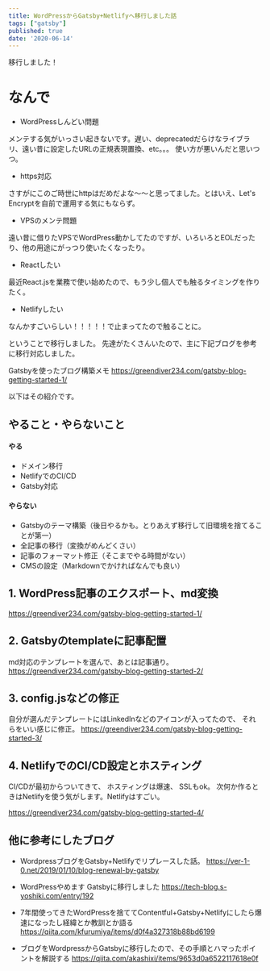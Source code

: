 ```yaml
---
title: WordPressからGatsby+Netlifyへ移行しました話
tags: ["gatsby"]
published: true
date: '2020-06-14'
---
```


移行しました！

# なんで

- WordPressしんどい問題

メンテする気がいっさい起きないです。遅い、deprecatedだらけなライブラリ、遠い昔に設定したURLの正規表現置換、etc。。。
使い方が悪いんだと思いつつ。

- https対応

さすがにこのご時世にhttpはだめだよな〜〜と思ってました。とはいえ、Let's Encryptを自前で運用する気にもならず。

- VPSのメンテ問題

遠い昔に借りたVPSでWordPress動かしてたのですが、いろいろとEOLだったり、他の用途にがっつり使いたくなったり。

- Reactしたい

最近React.jsを業務で使い始めたので、もう少し個人でも触るタイミングを作りたく。

- Netlifyしたい

なんかすごいらしい！！！！！で止まってたので触ることに。

ということで移行しました。
先達がたくさんいたので、主に下記ブログを参考に移行対応しました。

Gatsbyを使ったブログ構築メモ
https://greendiver234.com/gatsby-blog-getting-started-1/


以下はその紹介です。


## やること・やらないこと

#### やる

- ドメイン移行
- NetlifyでのCI/CD
- Gatsby対応

#### やらない

- Gatsbyのテーマ構築（後日やるかも。とりあえず移行して旧環境を捨てることが第一）
- 全記事の移行（変換がめんどくさい）
- 記事のフォーマット修正（そこまでやる時間がない）
- CMSの設定（Markdownでかければなんでも良い）

## 1. WordPress記事のエクスポート、md変換

https://greendiver234.com/gatsby-blog-getting-started-1/


## 2. Gatsbyのtemplateに記事配置

md対応のテンプレートを選んで、あとは記事通り。
https://greendiver234.com/gatsby-blog-getting-started-2/


## 3. config.jsなどの修正

自分が選んだテンプレートにはLinkedInなどのアイコンが入ってたので、
それらをいい感じに修正。
https://greendiver234.com/gatsby-blog-getting-started-3/


## 4. NetlifyでのCI/CD設定とホスティング

CI/CDが最初からついてきて、
ホスティングは爆速、
SSLもok。
次何か作るときはNetlifyを使う気がします。Netlifyはすごい。


https://greendiver234.com/gatsby-blog-getting-started-4/


## 他に参考にしたブログ

- WordpressブログをGatsby+Netlifyでリプレースした話。
https://ver-1-0.net/2019/01/10/blog-renewal-by-gatsby

- WordPressやめます Gatsbyに移行しました
https://tech-blog.s-yoshiki.com/entry/192

- 7年間使ってきたWordPressを捨ててContentful+Gatsby+Netlifyにしたら爆速になったし経緯とか教訓とか語る
https://qiita.com/kfurumiya/items/d0f4a327318b88bd6199

- ブログをWordpressからGatsbyに移行したので、その手順とハマったポイントを解説する
https://qiita.com/akashixi/items/9653d0a6522117618e0f